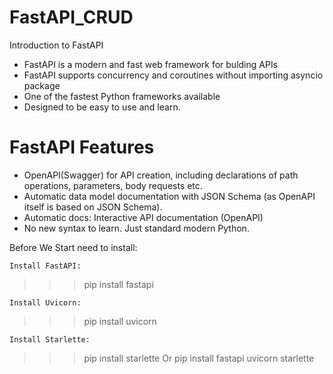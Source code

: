 # FastAPI_CRUD

Introduction to FastAPI

- FastAPI is a modern and fast web framework for bulding APIs
- FastAPI supports concurrency and coroutines without importing asyncio package
- One of the fastest Python frameworks available
- Designed to be easy to use and learn.

# FastAPI Features

- OpenAPI(Swagger) for API creation, including declarations of path operations, parameters, body requests etc.
- Automatic data model documentation with JSON Schema (as OpenAPI itself is based on JSON Schema).
- Automatic docs: Interactive API documentation (OpenAPI)
- No new syntax to learn. Just standard modern Python.

Before We Start need to install:

    Install FastAPI:
>>> pip install fastapi

    Install Uvicorn:
>>> pip install uvicorn

    Install Starlette:
>>> pip install starlette
        Or
>>> pip install fastapi uvicorn starlette

